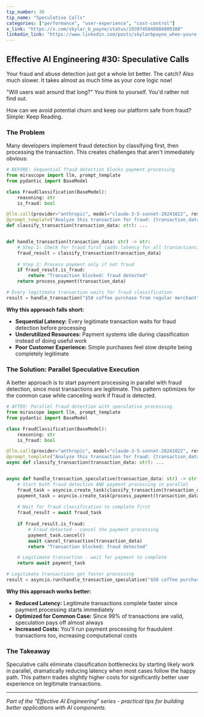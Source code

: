 ```yaml
---
tip_number: 30
tip_name: "Speculative Calls"
categories: ["performance", "user-experience", "cost-control"]
x_link: "https://x.com/skylar_b_payne/status/1939745848084009380"
linkedin_link: "https://www.linkedin.com/posts/skylarbpayne_when-youre-too-slow-quality-doesnt-activity-7345511807144386561-mQZV?utm_source=share&utm_medium=member_desktop&rcm=ACoAABKpCf4BI_Yx2u7h66sgi5z1NF3aEYFHgps"
---
```


## Effective AI Engineering #30: Speculative Calls

Your fraud and abuse detection just got a whole lot better.
The catch? Also much slower. It takes almost as much time as your core logic now!

"Will users wait around that long?" You think to yourself.
You'd rather not find out.

How can we avoid potential churn and keep our platform safe from fraud?
Simple: Keep Reading.

### The Problem

Many developers implement fraud detection by classifying first, then processing the transaction. This creates challenges that aren't immediately obvious:

```python
# BEFORE: Sequential fraud detection blocks payment processing
from mirascope import llm, prompt_template
from pydantic import BaseModel

class FraudClassification(BaseModel):
    reasoning: str
    is_fraud: bool

@llm.call(provider="anthropic", model="claude-3-5-sonnet-20241022", response_model=FraudClassification)
@prompt_template("Analyze this transaction for fraud: {transaction_data}")
def classify_transaction(transaction_data: str): ...


def handle_transaction(transaction_data: str) -> str:
    # Step 1: Check for fraud first (adds latency for all transactions)
    fraud_result = classify_transaction(transaction_data)
    
    # Step 2: Process payment only if not fraud
    if fraud_result.is_fraud:
        return "Transaction blocked: fraud detected"
    return process_payment(transaction_data)

# Every legitimate transaction waits for fraud classification
result = handle_transaction("$50 coffee purchase from regular merchant")
```

**Why this approach falls short:**

- **Sequential Latency:** Every legitimate transaction waits for fraud detection before processing
- **Underutilized Resources:** Payment systems idle during classification instead of doing useful work
- **Poor Customer Experience:** Simple purchases feel slow despite being completely legitimate

### The Solution: Parallel Speculative Execution

A better approach is to start payment processing in parallel with fraud detection, since most transactions are legitimate. This pattern optimizes for the common case while canceling work if fraud is detected.

```python
# AFTER: Parallel fraud detection with speculative processing
from mirascope import llm, prompt_template
from pydantic import BaseModel

class FraudClassification(BaseModel):
    reasoning: str
    is_fraud: bool

@llm.call(provider="anthropic", model="claude-3-5-sonnet-20241022", response_model=FraudClassification)
@prompt_template("Analyze this transaction for fraud: {transaction_data}")
async def classify_transaction(transaction_data: str): ...


async def handle_transaction_speculative(transaction_data: str) -> str:    
    # Start both fraud detection AND payment processing in parallel
    fraud_task = asyncio.create_task(classify_transaction(transaction_data))
    payment_task = asyncio.create_task(process_payment(transaction_data))
    
    # Wait for fraud classification to complete first
    fraud_result = await fraud_task
    
    if fraud_result.is_fraud:
        # Fraud detected - cancel the payment processing
        payment_task.cancel()
        await cancel_transaction(transaction_data)
        return "Transaction blocked: fraud detected"

    # Legitimate transaction - wait for payment to complete
    return await payment_task

# Legitimate transactions get faster processing
result = asyncio.run(handle_transaction_speculative("$50 coffee purchase from regular merchant"))
```

**Why this approach works better:**

- **Reduced Latency:** Legitimate transactions complete faster since payment processing starts immediately
- **Optimized for Common Case:** Since 99% of transactions are valid, speculation pays off almost always
- **Increased Costs:** You'll run payment processing for fraudulent transactions too, increasing computational costs

### The Takeaway

Speculative calls eliminate classification bottlenecks by starting likely work in parallel, dramatically reducing latency when most cases follow the happy path. This pattern trades slightly higher costs for significantly better user experience on legitimate transactions.

---
*Part of the "Effective AI Engineering" series - practical tips for building better applications with AI components.*